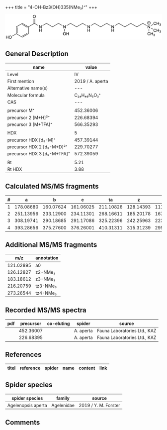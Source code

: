 +++
title = "4-OH-Bz3(OH)335(NMe₃)⁺"
+++

![](/img/4-OH-Bz3(OH)335(NMe3).png)

## General Description

| name                        | value            |
|-----------------------------|------------------|
| Level                       | IV               |
| First mention               | 2019 / A. aperta |
| Alternative name(s)         | ---              |
| Molecular formula           | C₂₄H₄₆N₅O₃⁺      |
| CAS                         | ---              |
|                             |                  |
| precursor   M⁺              | 452.36006        |
| precursor 2 [M+H]²⁺         | 226.68394        |
| precursor 3 [M+TFA]⁺        | 566.35293        |
|                             |                  |
| HDX                         | 5                |
| precursor HDX   [d₅-M]⁺     | 457.39144        |
| precursor HDX 2 [d₅-M+D]²⁺  | 229.70277        |
| precursor HDX 3 [d₅-M+TFA]⁺ | 572.39059        |
|                             |                  |
| Rt                          | 5.21             |
| Rt HDX                      | 3.88             |

## Calculated MS/MS fragments

| # | a         | b         | c         | ta        | z         | y         | tz        |
|---|-----------|-----------|-----------|-----------|-----------|-----------|-----------|
| 1 | 178.08680 | 160.07624 | 161.06025 | 211.10826 | 128.14393 | 111.11738 | 146.17830 |
| 2 | 251.13956 | 233.12900 | 234.11301 | 268.16611 | 185.20178 | 167.16740 | 203.23615 |
| 3 | 308.19741 | 290.18685 | 291.17086 | 325.22396 | 242.25963 | 223.21743 | 276.28891 |
| 4 | 393.28656 | 375.27600 | 376.26001 | 410.31311 | 315.31239 | 295.26236 | 333.34676 |

## Additional MS/MS fragments

| m/z       | annotation |
|-----------|------------|
| 121.02895 | a0         |
| 126.12827 | z2-NMe₃    |
| 183.18612 | z3-NMe₃    |
| 216.20759 | tz3-NMe₃   |
| 273.26544 | tz4-NMe₃   |

## Recorded MS/MS spectra

| pdf | precursor | co-eluting | spider    | source                       |
|-----|-----------|------------|-----------|------------------------------|
|     | 452.36007 |            | A. aperta | Fauna Laboratories Ltd., KAZ |
|     | 226.68395 |            | A. aperta | Fauna Laboratories Ltd., KAZ |


## References

| titel  | reference | spider | name | content | link |
|--------|-----------|--------|------|---------|------|


## Spider species

| spider species     | family     | source               |
|--------------------|------------|----------------------|
| Agelenopsis aperta | Agelenidae | 2019 / Y. M. Forster |

## Comments